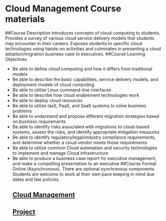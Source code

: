 # Cloud Management Course materials
##Course Description 
Introduces concepts of cloud computing to students. Provides a survey of various cloud service delivery models that students may encounter in their careers.  Exposes students to specific cloud technologies using hands-on activities and culminates in presenting a cloud adoption/migration business case to executives. 
##Course Learning Objectives
<ul>
  <li>Be able to define cloud computing and how it differs from traditional models 
  <li>Be able to describe the basic capabilities, service delivery models, and deployment models of cloud computing 
  <li>Be able to utilize Linux command-line interfaces
  <li>Be able to describe how cloud enablement technologies work 
  <li>Be able to deploy cloud resources
  <li>Be able to utilize IaaS, PaaS, and SaaS systems to solve business problems 
  <li>Be able to understand and propose different migration strategies based on business requirements 
  <li>Be able to identify risks associated with migrations to cloud-based systems, assess the risks, and identify appropriate mitigation measures 
  <li>Be able to identify regulatory/legal/industry compliance requirements, and determine whether a cloud vendor meets those requirements 
  <li>Be able to utilize common Cloud automation and security technologies to implement and manage Cloud infrastructure 
  <li>Be able to produce a business case report for executive management, and make a compelling presentation to an executive 
##Course Format
Online (Asynchronous).  There are optional synchronous components.  Students are welcome to work at their own pace keeping in mind due dates and late policies.

## [Cloud Management](https://github.com/captainarcher/cloud-management-course/edit/master/homework/README.md)
## [Project](https://github.com/captainarcher/cloud-management-course/edit/master/project/README.md)
